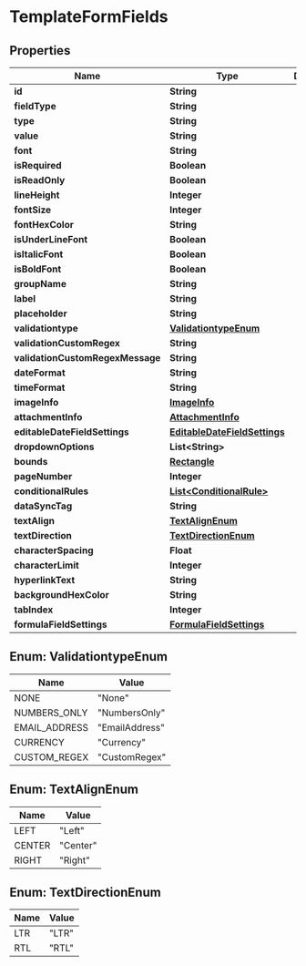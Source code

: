 

# TemplateFormFields


## Properties

| Name | Type | Description | Notes |
|------------ | ------------- | ------------- | -------------|
|**id** | **String** |  |  [optional] |
|**fieldType** | **String** |  |  [optional] |
|**type** | **String** |  |  [optional] |
|**value** | **String** |  |  [optional] |
|**font** | **String** |  |  [optional] |
|**isRequired** | **Boolean** |  |  [optional] |
|**isReadOnly** | **Boolean** |  |  [optional] |
|**lineHeight** | **Integer** |  |  [optional] |
|**fontSize** | **Integer** |  |  [optional] |
|**fontHexColor** | **String** |  |  [optional] |
|**isUnderLineFont** | **Boolean** |  |  [optional] |
|**isItalicFont** | **Boolean** |  |  [optional] |
|**isBoldFont** | **Boolean** |  |  [optional] |
|**groupName** | **String** |  |  [optional] |
|**label** | **String** |  |  [optional] |
|**placeholder** | **String** |  |  [optional] |
|**validationtype** | [**ValidationtypeEnum**](#ValidationtypeEnum) |  |  [optional] |
|**validationCustomRegex** | **String** |  |  [optional] |
|**validationCustomRegexMessage** | **String** |  |  [optional] |
|**dateFormat** | **String** |  |  [optional] |
|**timeFormat** | **String** |  |  [optional] |
|**imageInfo** | [**ImageInfo**](ImageInfo.md) |  |  [optional] |
|**attachmentInfo** | [**AttachmentInfo**](AttachmentInfo.md) |  |  [optional] |
|**editableDateFieldSettings** | [**EditableDateFieldSettings**](EditableDateFieldSettings.md) |  |  [optional] |
|**dropdownOptions** | **List&lt;String&gt;** |  |  [optional] |
|**bounds** | [**Rectangle**](Rectangle.md) |  |  [optional] |
|**pageNumber** | **Integer** |  |  [optional] |
|**conditionalRules** | [**List&lt;ConditionalRule&gt;**](ConditionalRule.md) |  |  [optional] |
|**dataSyncTag** | **String** |  |  [optional] |
|**textAlign** | [**TextAlignEnum**](#TextAlignEnum) |  |  [optional] |
|**textDirection** | [**TextDirectionEnum**](#TextDirectionEnum) |  |  [optional] |
|**characterSpacing** | **Float** |  |  [optional] |
|**characterLimit** | **Integer** |  |  [optional] |
|**hyperlinkText** | **String** |  |  [optional] |
|**backgroundHexColor** | **String** |  |  [optional] |
|**tabIndex** | **Integer** |  |  [optional] |
|**formulaFieldSettings** | [**FormulaFieldSettings**](FormulaFieldSettings.md) |  |  [optional] |



## Enum: ValidationtypeEnum

| Name | Value |
|---- | -----|
| NONE | &quot;None&quot; |
| NUMBERS_ONLY | &quot;NumbersOnly&quot; |
| EMAIL_ADDRESS | &quot;EmailAddress&quot; |
| CURRENCY | &quot;Currency&quot; |
| CUSTOM_REGEX | &quot;CustomRegex&quot; |



## Enum: TextAlignEnum

| Name | Value |
|---- | -----|
| LEFT | &quot;Left&quot; |
| CENTER | &quot;Center&quot; |
| RIGHT | &quot;Right&quot; |



## Enum: TextDirectionEnum

| Name | Value |
|---- | -----|
| LTR | &quot;LTR&quot; |
| RTL | &quot;RTL&quot; |



